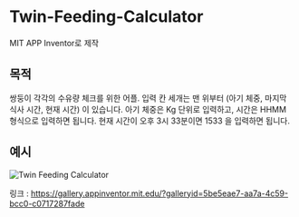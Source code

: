 # Twin-Feeding-Calculator
MIT APP Inventor로 제작

## 목적
쌍둥이 각각의 수유량 체크를 위한 어플.
입력 칸 세개는 맨 위부터 (아기 체중, 마지막 식사 시간, 현재 시간) 이 있습니다.
아기 체중은 Kg 단위로 입력하고, 시간은 HHMM 형식으로 입력하면 됩니다. 현재 시간이 오후 3시 33분이면 1533 을 입력하면 됩니다.

## 예시
![Twin Feeding Calculator](https://github.com/user-attachments/assets/0afb5459-6e31-4679-8e1f-4add964f940c)

링크 :
https://gallery.appinventor.mit.edu/?galleryid=5be5eae7-aa7a-4c59-bcc0-c0717287fade

